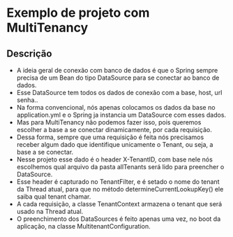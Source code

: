 # Exemplo de projeto com MultiTenancy

## Descrição
- A ideia geral de conexão com banco de dados é que o Spring sempre precisa de um Bean do tipo DataSource para se conectar ao banco de dados.
- Esse DataSource tem todos os dados de conexão com a base, host, url senha..
- Na forma convencional, nós apenas colocamos os dados da base no application.yml e o Spring ja instancia um DataSource com esses dados.
- Mas para MultiTenancy não podemos fazer isso, pois queremos escolher a base a se conectar dinamicamente, por cada requisição.
- Dessa forma, sempre que uma requisição é feita nós precisamos receber algum dado que identifique unicamente o Tenant, ou seja, a base a se conectar.
- Nesse projeto esse dado é o header X-TenantID, com base nele nós escolhemos qual arquivo da pasta allTenants será lido para preencher o DataSource.
- Esse header é capturado no TenantFilter, e é setado o nome do tenant da Thread atual, para que no método determineCurrentLookupKey() ele saiba qual tenant chamar.
- A cada requisição, a classe TenantContext armazena o tenant que será usado na Thread atual.
- O preenchimento dos DataSources é feito apenas uma vez, no boot da aplicação, na classe MultitenantConfiguration. 
